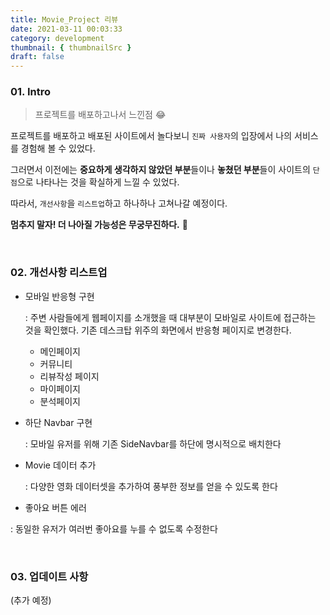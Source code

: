 ```yaml
---
title: Movie_Project 리뷰
date: 2021-03-11 00:03:33
category: development
thumbnail: { thumbnailSrc }
draft: false
---
```


### 01. Intro

> 프로젝트를 배포하고나서 느낀점 😂

프로젝트를 배포하고 배포된 사이트에서 놀다보니 `진짜 사용자`의 입장에서 나의 서비스를 경험해 볼 수 있었다.

그러면서 이전에는 **중요하게 생각하지 않았던 부분**들이나 **놓쳤던 부분**들이 사이트의 `단점`으로 나타나는 것을 확실하게 느낄 수 있었다.   

따라서, `개선사항`을 `리스트업`하고 하나하나 고쳐나갈 예정이다. 

**멈추지 말자! 더 나아질 가능성은 무궁무진하다.** 👊 

<br/>

### 02. 개선사항 리스트업

- 모바일 반응형 구현 

  : 주변 사람들에게 웹페이지를 소개했을 때 대부분이 모바일로 사이트에 접근하는 것을 확인했다. 기존 데스크탑 위주의 화면에서 반응형 페이지로 변경한다.

  - 메인페이지
  - 커뮤니티 
  - 리뷰작성 페이지
  - 마이페이지
  - 분석페이지

- 하단 Navbar 구현

  : 모바일 유저를 위해 기존 SideNavbar를 하단에 명시적으로 배치한다

- Movie 데이터 추가

  : 다양한 영화 데이터셋을 추가하여 풍부한 정보를 얻을 수 있도록 한다

-  좋아요 버튼 에러 

  : 동일한 유저가 여러번 좋아요를 누를 수 없도록 수정한다

<br/>

### 03. 업데이트 사항

(추가 예정)